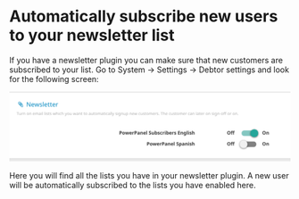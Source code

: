 # Automatically subscribe new users to your newsletter list

If you have a newsletter plugin you can make sure that new customers are subscribed to your list.
Go to System -> Settings -> Debtor settings and look for the following screen:

![Newsletter settings](/images/newsletter_settings.png)

Here you will find all the lists you have in your newsletter plugin.
A new user will be automatically subscribed to the lists you have enabled here.
